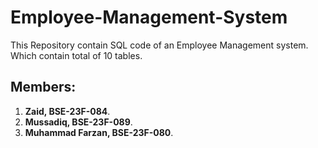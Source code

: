 # Employee-Management-System

This Repository contain SQL code of an Employee Management system.
Which contain total of 10 tables.

## Members:

1) **Zaid, BSE-23F-084**.
2) **Mussadiq, BSE-23F-089**.
3) **Muhammad Farzan, BSE-23F-080**.

